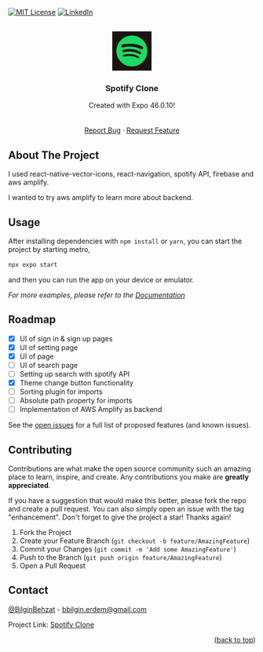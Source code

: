 <a name="readme-top"></a>

[![MIT License][license-shield]][license-url]
[![LinkedIn][linkedin-shield]][linkedin-url]

<!-- PROJECT LOGO -->
<br />
<div align="center">
  <a href="https://spotify.com">
    <img src="./assets/Spotify_App_Logo.svg.png" alt="Logo" width="80">
  </a>

  <h3 align="center">Spotify Clone</h3>

  <p align="center">
    Created with Expo 46.0.10! 
    <br />
    <br />
    <br />
    <a href="https://github.com/patika-218-akbank-reactnative-bootcamp/assignment-5-kihlaj/issues">Report Bug</a>
    ·
    <a href="https://github.com/patika-218-akbank-reactnative-bootcamp/assignment-5-kihlaj/issues">Request Feature</a>
  </p>
</div>

<!-- ABOUT THE PROJECT -->

## About The Project

<!-- [![Product Name Screen Shot][product-screenshot3]](https://example.com)
[![Product Name Screen Shot][product-screenshot4]](https://example.com)
[![Product Name Screen Shot][product-screenshot1]](https://example.com)
[![Product Name Screen Shot][product-screenshot2]](https://example.com) -->

I used react-native-vector-icons, react-navigation, spotify API, firebase and aws amplify.

I wanted to try aws amplify to learn more about backend.

## Usage

After installing dependencies with `npm install` or `yarn`, you can start the project by starting metro,

```bash
npx expo start
```

and then you can run the app on your device or emulator.

_For more examples, please refer to the [Documentation](https://reactnative.dev/docs/environment-setup)_

<!-- ROADMAP -->

## Roadmap

-   [x] UI of sign in & sign up pages
-   [x] UI of setting page
-   [x] UI of page
-   [ ] UI of search page
-   [ ] Setting up search with spotify API
-   [x] Theme change button functionality
-   [ ] Sorting plugin for imports
-   [ ] Absolute path property for imports
-   [ ] Implementation of AWS Amplify as backend

See the [open issues](https://github.com/othneildrew/Best-README-Template/issues) for a full list of proposed features (and known issues).

<!-- CONTRIBUTING -->

## Contributing

Contributions are what make the open source community such an amazing place to learn, inspire, and create. Any contributions you make are **greatly appreciated**.

If you have a suggestion that would make this better, please fork the repo and create a pull request. You can also simply open an issue with the tag "enhancement".
Don't forget to give the project a star! Thanks again!

1. Fork the Project
2. Create your Feature Branch (`git checkout -b feature/AmazingFeature`)
3. Commit your Changes (`git commit -m 'Add some AmazingFeature'`)
4. Push to the Branch (`git push origin feature/AmazingFeature`)
5. Open a Pull Request

<!-- CONTACT -->

## Contact

[@BilginBehzat](https://twitter.com/BilginBehzat) - bbilgin.erdem@gmail.com

Project Link: [Spotify Clone](https://github.com/patika-218-akbank-reactnative-bootcamp/assignment-5-kihlaj)

<p align="right">(<a href="#readme-top">back to top</a>)</p>

[contributors-shield]: https://img.shields.io/github/contributors/othneildrew/Best-README-Template.svg?style=for-the-badge
[contributors-url]: https://github.com/othneildrew/Best-README-Template/graphs/contributors
[forks-shield]: https://img.shields.io/github/forks/othneildrew/Best-README-Template.svg?style=for-the-badge
[forks-url]: https://github.com/othneildrew/Best-README-Template/network/members
[stars-shield]: https://img.shields.io/github/stars/othneildrew/Best-README-Template.svg?style=for-the-badge
[stars-url]: https://github.com/othneildrew/Best-README-Template/stargazers
[issues-shield]: https://img.shields.io/github/issues/othneildrew/Best-README-Template.svg?style=for-the-badge
[issues-url]: https://github.com/othneildrew/Best-README-Template/issues
[license-shield]: https://img.shields.io/github/license/othneildrew/Best-README-Template.svg?style=for-the-badge
[license-url]: https://github.com/othneildrew/Best-README-Template/blob/master/LICENSE.txt
[linkedin-shield]: https://img.shields.io/badge/-LinkedIn-black.svg?style=for-the-badge&logo=linkedin&colorB=555
[linkedin-url]: https://www.linkedin.com/in/bbilginerdem/
<!-- [product-screenshot1]: ./assets/ss-1.png
[product-screenshot2]: ./assets/ss-2.png
[product-screenshot3]: ./assets/ss-3.png
[product-screenshot4]: ./assets/ss-4.png -->
